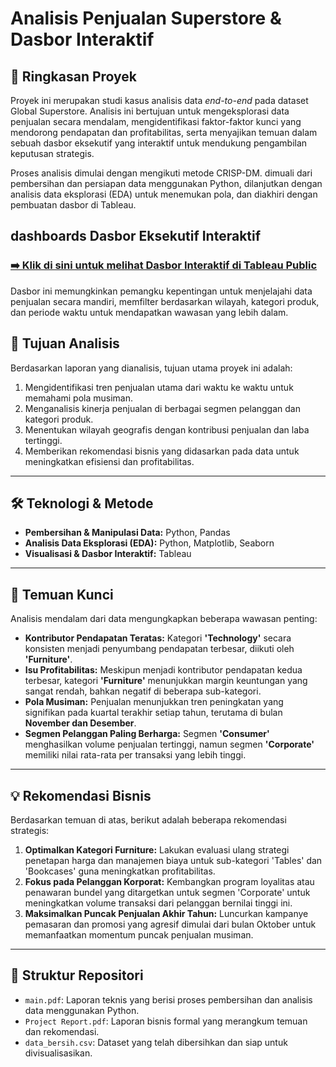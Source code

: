 # Analisis Penjualan Superstore & Dasbor Interaktif

## 📝 Ringkasan Proyek
Proyek ini merupakan studi kasus analisis data *end-to-end* pada dataset Global Superstore. Analisis ini bertujuan untuk mengeksplorasi data penjualan secara mendalam, mengidentifikasi faktor-faktor kunci yang mendorong pendapatan dan profitabilitas, serta menyajikan temuan dalam sebuah dasbor eksekutif yang interaktif untuk mendukung pengambilan keputusan strategis.

Proses analisis dimulai dengan mengikuti metode CRISP-DM. dimuali dari pembersihan dan persiapan data menggunakan Python, dilanjutkan dengan analisis data eksplorasi (EDA) untuk menemukan pola, dan diakhiri dengan pembuatan dasbor di Tableau.

##  dashboards Dasbor Eksekutif Interaktif
### [➡️ Klik di sini untuk melihat Dasbor Interaktif di Tableau Public](https://public.tableau.com/app/profile/panji.adhi7559/viz/DashboardTableau_17588856859990/Dashboard1?publish=yes)

Dasbor ini memungkinkan pemangku kepentingan untuk menjelajahi data penjualan secara mandiri, memfilter berdasarkan wilayah, kategori produk, dan periode waktu untuk mendapatkan wawasan yang lebih dalam.

## 🎯 Tujuan Analisis
Berdasarkan laporan yang dianalisis, tujuan utama proyek ini adalah:
1.  Mengidentifikasi tren penjualan utama dari waktu ke waktu untuk memahami pola musiman.
2.  Menganalisis kinerja penjualan di berbagai segmen pelanggan dan kategori produk.
3.  Menentukan wilayah geografis dengan kontribusi penjualan dan laba tertinggi.
4.  Memberikan rekomendasi bisnis yang didasarkan pada data untuk meningkatkan efisiensi dan profitabilitas.

---

## 🛠️ Teknologi & Metode
- **Pembersihan & Manipulasi Data:** Python, Pandas
- **Analisis Data Eksplorasi (EDA):** Python, Matplotlib, Seaborn
- **Visualisasi & Dasbor Interaktif:** Tableau

---

## 🔑 Temuan Kunci
Analisis mendalam dari data mengungkapkan beberapa wawasan penting:
- **Kontributor Pendapatan Teratas:** Kategori **'Technology'** secara konsisten menjadi penyumbang pendapatan terbesar, diikuti oleh **'Furniture'**.
- **Isu Profitabilitas:** Meskipun menjadi kontributor pendapatan kedua terbesar, kategori **'Furniture'** menunjukkan margin keuntungan yang sangat rendah, bahkan negatif di beberapa sub-kategori.
- **Pola Musiman:** Penjualan menunjukkan tren peningkatan yang signifikan pada kuartal terakhir setiap tahun, terutama di bulan **November dan Desember**.
- **Segmen Pelanggan Paling Berharga:** Segmen **'Consumer'** menghasilkan volume penjualan tertinggi, namun segmen **'Corporate'** memiliki nilai rata-rata per transaksi yang lebih tinggi.

---

## 💡 Rekomendasi Bisnis
Berdasarkan temuan di atas, berikut adalah beberapa rekomendasi strategis:
1.  **Optimalkan Kategori Furniture:** Lakukan evaluasi ulang strategi penetapan harga dan manajemen biaya untuk sub-kategori 'Tables' dan 'Bookcases' guna meningkatkan profitabilitas.
2.  **Fokus pada Pelanggan Korporat:** Kembangkan program loyalitas atau penawaran bundel yang ditargetkan untuk segmen 'Corporate' untuk meningkatkan volume transaksi dari pelanggan bernilai tinggi ini.
3.  **Maksimalkan Puncak Penjualan Akhir Tahun:** Luncurkan kampanye pemasaran dan promosi yang agresif dimulai dari bulan Oktober untuk memanfaatkan momentum puncak penjualan musiman.

---

## 📂 Struktur Repositori
- `main.pdf`: Laporan teknis yang berisi proses pembersihan dan analisis data menggunakan Python.
- `Project Report.pdf`: Laporan bisnis formal yang merangkum temuan dan rekomendasi.
- `data_bersih.csv`: Dataset yang telah dibersihkan dan siap untuk divisualisasikan.
